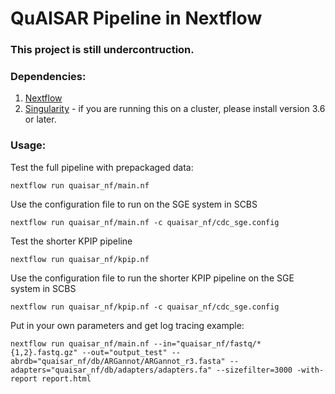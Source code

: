 # QuAISAR Pipeline in Nextflow

### This project is still undercontruction.

### Dependencies:
1. [Nextflow](https://www.nextflow.io/)
2. [Singularity](https://sylabs.io/docs/) - if you are running this on a cluster, please install version 3.6 or later. 

### Usage: 
Test the full pipeline with prepackaged data:
```
nextflow run quaisar_nf/main.nf 
```

Use the configuration file to run on the SGE system in SCBS
```
nextflow run quaisar_nf/main.nf -c quaisar_nf/cdc_sge.config
```

Test the shorter KPIP pipeline
```
nextflow run quaisar_nf/kpip.nf 
```

Use the configuration file to run the shorter KPIP pipeline on the SGE system in SCBS
```
nextflow run quaisar_nf/kpip.nf -c quaisar_nf/cdc_sge.config
```

Put in your own parameters and get log tracing example:
```
nextflow run quaisar_nf/main.nf --in="quaisar_nf/fastq/*{1,2}.fastq.gz" --out="output_test" --abrdb="quaisar_nf/db/ARGannot/ARGannot_r3.fasta" --adapters="quaisar_nf/db/adapters/adapters.fa" --sizefilter=3000 -with-report report.html
```


